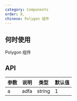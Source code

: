 ```yaml
---
category: Components
order: 8,
chinese: Polygon 组件
---
```



## 何时使用

Polygon 组件

## API

| 参数 | 说明 | 类型 | 默认值  |
|-----|------|------|-------|
| a | adfa | string | 1 |
